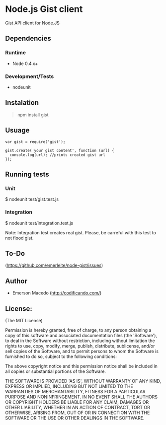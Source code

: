 Node.js Gist client
===================
Gist API client for Node.JS

Dependencies
------------

### Runtime
* Node 0.4.x+

### Development/Tests
* nodeunit

Instalation
-----------
> npm install gist 

Usuage
------
    var gist = require('gist');

    gist.create('your gist content', function (url) {
      console.log(url); //prints created gist url
    });

Running tests
-------------

### Unit
$ nodeunit test/gist.test.js

### Integration
$ nodeunit test/integration.test.js

Note: Integration test creates real gist. Please, be carreful with this test to not flood gist.

To-Do
-----
 (<https://github.com/emerleite/node-gist/issues>)

Author
------

* Emerson Macedo (<http://codificando.com/>)

License:
--------

(The MIT License)

Permission is hereby granted, free of charge, to any person obtaining
a copy of this software and associated documentation files (the
'Software'), to deal in the Software without restriction, including
without limitation the rights to use, copy, modify, merge, publish,
distribute, sublicense, and/or sell copies of the Software, and to
permit persons to whom the Software is furnished to do so, subject to
the following conditions:

The above copyright notice and this permission notice shall be
included in all copies or substantial portions of the Software.

THE SOFTWARE IS PROVIDED 'AS IS', WITHOUT WARRANTY OF ANY KIND,
EXPRESS OR IMPLIED, INCLUDING BUT NOT LIMITED TO THE WARRANTIES OF
MERCHANTABILITY, FITNESS FOR A PARTICULAR PURPOSE AND NONINFRINGEMENT.
IN NO EVENT SHALL THE AUTHORS OR COPYRIGHT HOLDERS BE LIABLE FOR ANY
CLAIM, DAMAGES OR OTHER LIABILITY, WHETHER IN AN ACTION OF CONTRACT,
TORT OR OTHERWISE, ARISING FROM, OUT OF OR IN CONNECTION WITH THE
SOFTWARE OR THE USE OR OTHER DEALINGS IN THE SOFTWARE.
